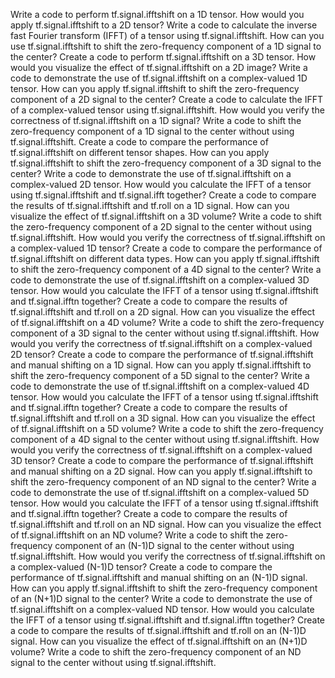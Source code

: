 Write a code to perform tf.signal.ifftshift on a 1D tensor.
How would you apply tf.signal.ifftshift to a 2D tensor?
Write a code to calculate the inverse fast Fourier transform (IFFT) of a tensor using tf.signal.ifftshift.
How can you use tf.signal.ifftshift to shift the zero-frequency component of a 1D signal to the center?
Create a code to perform tf.signal.ifftshift on a 3D tensor.
How would you visualize the effect of tf.signal.ifftshift on a 2D image?
Write a code to demonstrate the use of tf.signal.ifftshift on a complex-valued 1D tensor.
How can you apply tf.signal.ifftshift to shift the zero-frequency component of a 2D signal to the center?
Create a code to calculate the IFFT of a complex-valued tensor using tf.signal.ifftshift.
How would you verify the correctness of tf.signal.ifftshift on a 1D signal?
Write a code to shift the zero-frequency component of a 1D signal to the center without using tf.signal.ifftshift.
Create a code to compare the performance of tf.signal.ifftshift on different tensor shapes.
How can you apply tf.signal.ifftshift to shift the zero-frequency component of a 3D signal to the center?
Write a code to demonstrate the use of tf.signal.ifftshift on a complex-valued 2D tensor.
How would you calculate the IFFT of a tensor using tf.signal.ifftshift and tf.signal.ifft together?
Create a code to compare the results of tf.signal.ifftshift and tf.roll on a 1D signal.
How can you visualize the effect of tf.signal.ifftshift on a 3D volume?
Write a code to shift the zero-frequency component of a 2D signal to the center without using tf.signal.ifftshift.
How would you verify the correctness of tf.signal.ifftshift on a complex-valued 1D tensor?
Create a code to compare the performance of tf.signal.ifftshift on different data types.
How can you apply tf.signal.ifftshift to shift the zero-frequency component of a 4D signal to the center?
Write a code to demonstrate the use of tf.signal.ifftshift on a complex-valued 3D tensor.
How would you calculate the IFFT of a tensor using tf.signal.ifftshift and tf.signal.ifftn together?
Create a code to compare the results of tf.signal.ifftshift and tf.roll on a 2D signal.
How can you visualize the effect of tf.signal.ifftshift on a 4D volume?
Write a code to shift the zero-frequency component of a 3D signal to the center without using tf.signal.ifftshift.
How would you verify the correctness of tf.signal.ifftshift on a complex-valued 2D tensor?
Create a code to compare the performance of tf.signal.ifftshift and manual shifting on a 1D signal.
How can you apply tf.signal.ifftshift to shift the zero-frequency component of a 5D signal to the center?
Write a code to demonstrate the use of tf.signal.ifftshift on a complex-valued 4D tensor.
How would you calculate the IFFT of a tensor using tf.signal.ifftshift and tf.signal.ifftn together?
Create a code to compare the results of tf.signal.ifftshift and tf.roll on a 3D signal.
How can you visualize the effect of tf.signal.ifftshift on a 5D volume?
Write a code to shift the zero-frequency component of a 4D signal to the center without using tf.signal.ifftshift.
How would you verify the correctness of tf.signal.ifftshift on a complex-valued 3D tensor?
Create a code to compare the performance of tf.signal.ifftshift and manual shifting on a 2D signal.
How can you apply tf.signal.ifftshift to shift the zero-frequency component of an ND signal to the center?
Write a code to demonstrate the use of tf.signal.ifftshift on a complex-valued 5D tensor.
How would you calculate the IFFT of a tensor using tf.signal.ifftshift and tf.signal.ifftn together?
Create a code to compare the results of tf.signal.ifftshift and tf.roll on an ND signal.
How can you visualize the effect of tf.signal.ifftshift on an ND volume?
Write a code to shift the zero-frequency component of an (N-1)D signal to the center without using tf.signal.ifftshift.
How would you verify the correctness of tf.signal.ifftshift on a complex-valued (N-1)D tensor?
Create a code to compare the performance of tf.signal.ifftshift and manual shifting on an (N-1)D signal.
How can you apply tf.signal.ifftshift to shift the zero-frequency component of an (N+1)D signal to the center?
Write a code to demonstrate the use of tf.signal.ifftshift on a complex-valued ND tensor.
How would you calculate the IFFT of a tensor using tf.signal.ifftshift and tf.signal.ifftn together?
Create a code to compare the results of tf.signal.ifftshift and tf.roll on an (N-1)D signal.
How can you visualize the effect of tf.signal.ifftshift on an (N+1)D volume?
Write a code to shift the zero-frequency component of an ND signal to the center without using tf.signal.ifftshift.